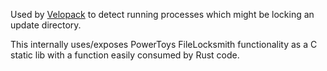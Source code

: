 Used by [Velopack](https://github.com/velopack/velopack) to detect running processes which might be locking an update directory.

This internally uses/exposes PowerToys FileLocksmith functionality as a C static lib with a function easily consumed by Rust code.
